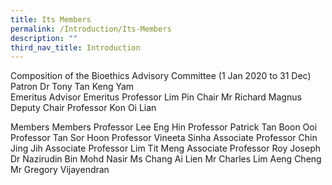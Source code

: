 ```yaml
---
title: Its Members
permalink: /Introduction/Its-Members
description: ""
third_nav_title: Introduction
---
```

Composition of the Bioethics Advisory Committee (1 Jan 2020 to 31 Dec)
Patron
Dr Tony Tan Keng Yam     
Emeritus Advisor Emeritus Professor Lim Pin
Chair Mr Richard Magnus
Deputy Chair Professor Kon Oi Lian

Members
Members Professor Lee Eng Hin
Professor Patrick Tan Boon Ooi
Professor Tan Sor Hoon
Professor Vineeta Sinha
Associate Professor Chin Jing Jih
Associate Professor Lim Tit Meng
Associate Professor Roy Joseph
Dr Nazirudin Bin Mohd Nasir
Ms Chang Ai Lien
Mr Charles Lim Aeng Cheng
Mr Gregory Vijayendran